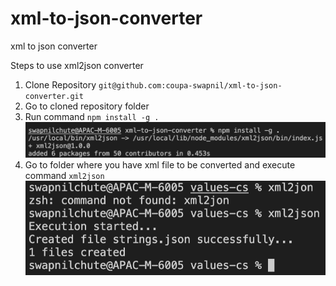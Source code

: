# xml-to-json-converter

xml to json converter

Steps to use xml2json converter

1. Clone Repository `git@github.com:coupa-swapnil/xml-to-json-converter.git`
2. Go to cloned repository folder
3. Run command `npm install -g .`
   ![Screenshot](one.png)
4. Go to folder where you have xml file to be converted and execute command `xml2json`
   ![Screenshot](two.png)
